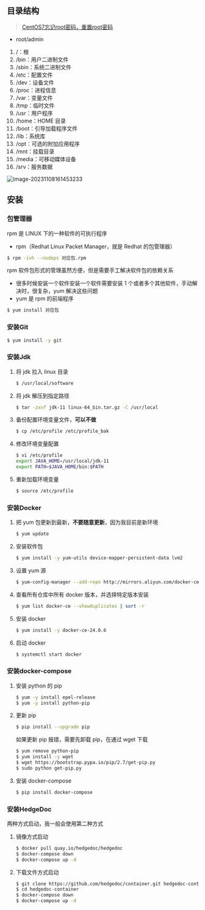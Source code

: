 ## 目录结构

> [CentOS7忘记root密码，重置root密码](https://blog.csdn.net/gnail_oug/article/details/94721777)

- root/admin

1. /：根
2. /bin：用户二进制文件
3. /sbin：系统二进制文件
4. /etc：配置文件
5. /dev：设备文件
6. /proc：进程信息
7. /var：变量文件
8. /tmp：临时文件
9. /usr：用户程序
10. /home：HOME 目录
11. /boot：引导加载程序文件
12. /lib：系统库
13. /opt：可选的附加应用程序
14. /mnt：挂载目录
15. /media：可移动媒体设备
16. /srv：服务数据

![image-20231108161453233](https://gitee.com/lilyn/pic/raw/master/lagoulearn-img/image-20231108161453233.png)

## 安装

### 包管理器

rpm 是 LINUX 下的一种软件的可执行程序

- rpm（Redhat Linux Packet Manager，就是 Redhat 的包管理器）

```bash
$ rpm -ivh --nodeps 对应包.rpm
```

rpm 软件包形式的管理虽然方便，但是需要手工解决软件包的依赖关系

- 很多时候安装一个软件安装一个软件需要安装 1 个或者多个其他软件，手动解决时，很复杂，yum 解决这些问题
- yum 是 rpm 的前端程序

```bash
$ yum install 对应包
```

### 安装Git

```bash
$ yum install -y git
```

### 安装Jdk

1. 将 jdk 拉入 linux 目录

    ```bash
    $ /usr/local/software
    ```

2. 将 jdk 解压到指定路径

    ```bash
    $ tar -zxvf jdk-11 linux-64_bin.tar.gz -C /usr/local
    ```

3. 备份配置环境变量文件，**可以不做**

    ```bash
    $ cp /etc/profile /etc/profile_bak
    ```

4. 修改环境变量配置

    ```bash
    $ vi /etc/profile
    export JAVA_HOME=/usr/local/jdk-11
    export PATH=$JAVA_HOME/bin:$PATH
    ```

5. 重新加载环境变量

    ```bash
    $ source /etc/profile
    ```

### 安装Docker

1. 把 yum 包更新到最新，**不要随意更新**，因为我目前是新环境

   ```bash
   $ yum update
   ```

2. 安装软件包

   ```bash
   $ yum install -y yum-utils device-mapper-persistent-data lvm2
   ```

3. 设置 yum 源

   ```bash
   $ yum-config-manager --add-repo http://mirrors.aliyun.com/docker-ce/linux/centos/docker-ce.repo
   ```

4. 查看所有仓库中所有 docker 版本，并选择特定版本安装

   ```bash
   $ yum list docker-ce --showduplicates | sort -r
   ```

5. 安装 docker

   ```bash
   $ yum install -y docker-ce-24.0.6
   ```

6. 启动 docker

   ```bash
   $ systemctl start docker
   ```

### 安装docker-compose

1. 安装 python 的 pip

    ```bash
    $ yum -y install epel-release
    $ yum -y install python-pip
    ```

2. 更新 pip

    ```bash
    $ pip install --upgrade pip
    ```

	如果更新 pip 报错，需要先卸载 pip，在通过 wget 下载

    ```bash
    $ yum remove python-pip
    $ yum install -y wget
    $ wget https://bootstrap.pypa.io/pip/2.7/get-pip.py
    $ sudo python get-pip.py
    ```

3. 安装 docker-compose

    ```bash
    $ pip install docker-compose 
    ```

### 安装HedgeDoc

两种方式启动，我一般会使用第二种方式

1. 镜像方式启动

   ```bash
   $ docker pull quay.io/hedgedoc/hedgedoc
   $ docker-compose down
   $ docker-compose up -d
   ```

2. 下载文件方式启动

   ```bash
   $ git clone https://github.com/hedgedoc/container.git hedgedoc-container
   $ cd hedgedoc-container
   $ docker-compose down
   $ docker-compose up -d
   ```

